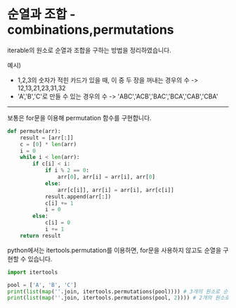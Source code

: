 # **순열과 조합 - combinations,permutations**

iterable의 원소로 순열과 조합을 구하는 방법을 정리하였습니다.

예시)
- 1,2,3의 숫자가 적힌 카드가 있을 때, 이 중 두 장을 꺼내는 경우의 수 -> 12,13,21,23,31,32
- 'A','B','C'로 만들 수 있는 경우의 수 -> 'ABC','ACB','BAC','BCA','CAB','CBA'

---

보통은 for문을 이용해 permutation 함수를 구현합니다.
```python
def permute(arr):
    result = [arr[:]]
    c = [0] * len(arr)
    i = 0
    while i < len(arr):
        if c[i] < i:
            if i % 2 == 0:
                arr[0], arr[i] = arr[i], arr[0]
            else:
                arr[c[i]], arr[i] = arr[i], arr[c[i]]
            result.append(arr[:])
            c[i] += 1
            i = 0
        else:
            c[i] = 0
            i += 1
    return result
```

python에서는 itertools.permutation를 이용하면, for문을 사용하지 않고도 순열을 구현할 수 있습니다.

```python
import itertools

pool = ['A', 'B', 'C']
print(list(map(''.join, itertools.permutations(pool)))) # 3개의 원소로 순열 만들기
print(list(map(''.join, itertools.permutations(pool, 2)))) # 2개의 원소로 순열 만들기
```